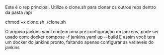 Este é o rep principal. Utilize o clone.sh para clonar os outros reps dentro da pasta /api

chmod +x clone.sh
./clone.sh

O arquivo jankins.yaml contem uma pré configuração do jankens, pode ser usado com:
docker compose -f jankins.yaml up --build
E assim você tera um docker do jankins pronto, faltando apenas configurar as variaveis do jankins
